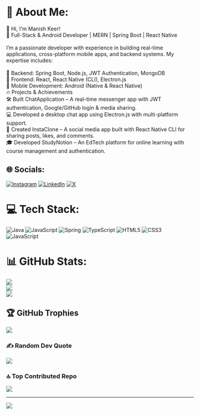 # 💫 About Me:

👋 Hi, I'm Manish Keer!<br>🚀 Full-Stack & Android Developer | MERN | Spring Boot | React Native<br><br>I’m a passionate developer with experience in building real-time applications, cross-platform mobile apps, and backend systems. My expertise includes:<br><br>🔹 Backend: Spring Boot, Node.js, JWT Authentication, MongoDB<br>🔹 Frontend: React, React Native (CLI), Electron.js<br>🔹 Mobile Development: Android (Native & React Native)<br>🔥 Projects & Achievements<br>🛠 Built ChatApplication – A real-time messenger app with JWT authentication, Google/GitHub login & media sharing.<br>💻 Developed a desktop chat app using Electron.js with multi-platform support.<br>📱 Created InstaClone – A social media app built with React Native CLI for sharing posts, likes, and comments.<br>🎓 Developed StudyNotion – An EdTech platform for online learning with course management and authentication.

## 🌐 Socials:

[![Instagram](https://img.shields.io/badge/Instagram-%23E4405F.svg?logo=Instagram&logoColor=white)](https://instagram.com/manish_keer19) [![LinkedIn](https://img.shields.io/badge/LinkedIn-%230077B5.svg?logo=linkedin&logoColor=white)](https://linkedin.com/in/manish-keer19) [![X](https://img.shields.io/badge/X-black.svg?logo=X&logoColor=white)](https://x.com/manishkeer_19)

# 💻 Tech Stack:
![Java](https://img.shields.io/badge/java-%23ED8B00.svg?style=for-the-badge&logo=openjdk&logoColor=white) ![JavaScript](https://img.shields.io/badge/javascript-%23323330.svg?style=for-the-badge&logo=javascript&logoColor=%23F7DF1E) ![Spring](https://img.shields.io/badge/spring-%236DB33F.svg?style=for-the-badge&logo=spring&logoColor=white) ![TypeScript](https://img.shields.io/badge/typescript-%23007ACC.svg?style=for-the-badge&logo=typescript&logoColor=white) ![HTML5](https://img.shields.io/badge/html5-%23E34F26.svg?style=for-the-badge&logo=html5&logoColor=white) ![CSS3](https://img.shields.io/badge/css3-%231572B6.svg?style=for-the-badge&logo=css3&logoColor=white) ![JavaScript](https://img.shields.io/badge/javascript-%23323330.svg?style=for-the-badge&logo=javascript&logoColor=%23F7DF1E)

# 📊 GitHub Stats:

![](https://github-readme-stats.vercel.app/api?username=Manish-keer19&theme=radical&hide_border=false&include_all_commits=true&count_private=true)<br/>
![](https://github-readme-streak-stats.herokuapp.com/?user=Manish-keer19&theme=radical&hide_border=false)<br/>
![](https://github-readme-stats.vercel.app/api/top-langs/?username=Manish-keer19&theme=radical&hide_border=false&include_all_commits=true&count_private=true&layout=compact)

## 🏆 GitHub Trophies

![](https://github-profile-trophy.vercel.app/?username=Manish-keer19&theme=radical&no-frame=false&no-bg=false&margin-w=4)

### ✍️ Random Dev Quote

![](https://quotes-github-readme.vercel.app/api?type=horizontal&theme=radical)

### 🔝 Top Contributed Repo

![](https://github-contributor-stats.vercel.app/api?username=Manish-keer19&limit=5&theme=dark&combine_all_yearly_contributions=true)

---

[![](https://visitcount.itsvg.in/api?id=Manish-keer19&icon=2&color=0)](https://visitcount.itsvg.in)

<!-- Proudly created with GPRM ( https://gprm.itsvg.in ) -->
